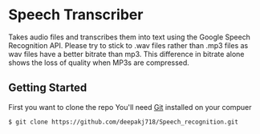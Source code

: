 # Speech Transcriber
Takes audio files and transcribes them into text using the Google Speech Recognition API. Please try to stick to .wav files rather than .mp3 files as wav files have a better bitrate than mp3. This difference in bitrate alone shows the loss of quality when MP3s are compressed.
## Getting Started
First you want to clone the repo
You'll need [Git](https://git-scm.com/book/en/v2/Getting-Started-Installing-Git) installed on your compuer
```
$ git clone https://github.com/deepakj718/Speech_recognition.git
```

